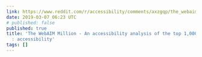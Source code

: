 ```yaml
---
link: https://www.reddit.com/r/accessibility/comments/axzgqp/the_webaim_million_an_accessibility_analysis_of/
date: 2019-03-07 06:23 UTC
# published: false
published: true
title: 'The WebAIM Million - An accessibility analysis of the top 1,000,000 home pages
  : accessibility'
tags: []
---
```



